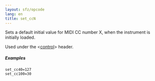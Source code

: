 ```yaml
---
layout: sfz/opcode
lang: en
title: set_ccN
---
```

Sets a default initial value for MIDI CC number X, when the instrument is
initially loaded.

Used under the <[control](/headers/control)> header.

##### Examples

```
set_cc40=127
set_cc100=30
```
